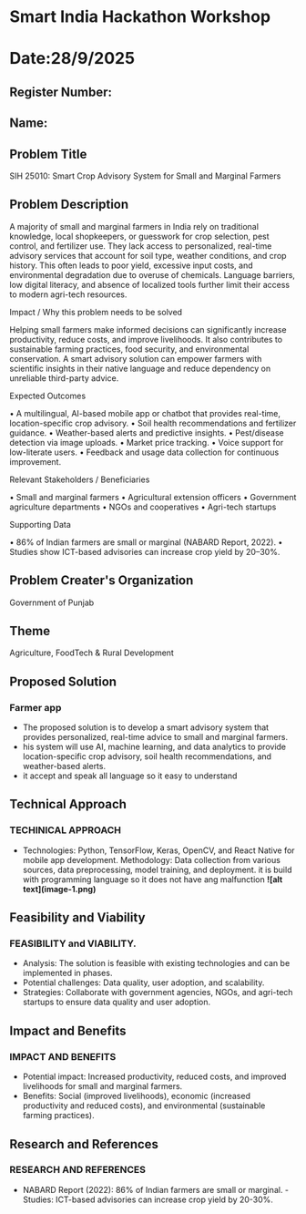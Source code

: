 # Smart India Hackathon Workshop
# Date:28/9/2025
## Register Number:
## Name:
## Problem Title
SIH 25010: Smart Crop Advisory System for Small and Marginal Farmers
## Problem Description
A majority of small and marginal farmers in India rely on traditional knowledge, local shopkeepers, or guesswork for crop selection, pest control, and fertilizer use. They lack access to personalized, real-time advisory services that account for soil type, weather conditions, and crop history. This often leads to poor yield, excessive input costs, and environmental degradation due to overuse of chemicals. Language barriers, low digital literacy, and absence of localized tools further limit their access to modern agri-tech resources.

Impact / Why this problem needs to be solved

Helping small farmers make informed decisions can significantly increase productivity, reduce costs, and improve livelihoods. It also contributes to sustainable farming practices, food security, and environmental conservation. A smart advisory solution can empower farmers with scientific insights in their native language and reduce dependency on unreliable third-party advice.

Expected Outcomes

• A multilingual, AI-based mobile app or chatbot that provides real-time, location-specific crop advisory.
• Soil health recommendations and fertilizer guidance.
• Weather-based alerts and predictive insights.
• Pest/disease detection via image uploads.
• Market price tracking.
• Voice support for low-literate users.
• Feedback and usage data collection for continuous improvement.

Relevant Stakeholders / Beneficiaries

• Small and marginal farmers
• Agricultural extension officers
• Government agriculture departments
• NGOs and cooperatives
• Agri-tech startups

Supporting Data

• 86% of Indian farmers are small or marginal (NABARD Report, 2022).
• Studies show ICT-based advisories can increase crop yield by 20–30%.

## Problem Creater's Organization
Government of Punjab

## Theme
Agriculture, FoodTech & Rural Development

## Proposed Solution
<h3>Farmer app</h3>
<ul><li>The proposed solution is to develop a smart advisory system that provides personalized, real-time advice to small and marginal farmers. </li>
<li>his system will use AI, machine learning, and data analytics to provide location-specific crop advisory, soil health recommendations, and weather-based alerts.

</li>
<li>it accept and speak all language so it easy to understand</li></ul>

## Technical Approach
<h3>TECHINICAL APPROACH</h3>
<ul><li>Technologies: Python, TensorFlow, Keras, OpenCV, and React Native for mobile app development.
 Methodology: Data collection from various sources, data preprocessing, model training, and deployment.
it is build with programming language so it does not have ang malfunction
 <b>![alt text](image-1.png)</b></li></ul>

## Feasibility and Viability
<h3>FEASIBILITY and VIABILITY.</h3>
<ul><li>Analysis: The solution is feasible with existing technologies and can be implemented in phases.</li>
<li>Potential challenges: Data quality, user adoption, and scalability.</li>
<li> Strategies: Collaborate with government agencies, NGOs, and agri-tech startups to ensure data quality and user adoption.</li></ul>

## Impact and Benefits
<h3>IMPACT AND BENEFITS</h3>
<ul><li>Potential impact: Increased productivity, reduced costs, and improved livelihoods for small and marginal farmers.</li>
<li>Benefits: Social (improved livelihoods), economic (increased productivity and reduced costs), and environmental (sustainable farming practices).</li></ul>

## Research and References
<h3>RESEARCH AND REFERENCES</h3>
<ul><li>NABARD Report (2022): 86% of Indian farmers are small or marginal. - Studies: ICT-based advisories can increase crop yield by 20-30%.</li></ul>
